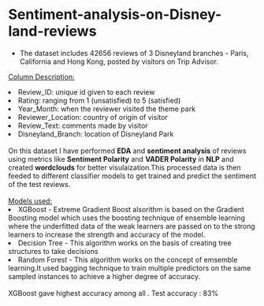 # Sentiment-analysis-on-Disney-land-reviews

- The dataset includes 42656 reviews of 3 Disneyland branches - Paris, California and Hong Kong, posted by visitors on Trip Advisor.

<ins>Column Description:</ins>

<li>Review_ID: unique id given to each review</li>
<li>Rating: ranging from 1 (unsatisfied) to 5 (satisfied)</li>
<li>Year_Month: when the reviewer visited the theme park</li>
<li>Reviewer_Location: country of origin of visitor</li>
<li>Review_Text: comments made by visitor</li>
<li>Disneyland_Branch: location of Disneyland Park</li>
<br>
On this dataset I have performed <b>EDA</b> and <b>sentiment analysis</b> of reviews using metrics like <b>Sentiment Polarity</b> and <b>VADER Polarity</b> in <b>NLP</b> and created <b>wordclouds</b> for better visulaization.This processed data is then feeded to different classifier models to get trained and predict the sentiment of the test reviews.
<br>
<br>
<ins>Models used:</ins>

<li>XGBoost - Extreme Gradient Boost alsorithm is based on the Gradient Boosting model which uses the boosting technique of ensemble learning where the underfitted data of the weak learners are passed on to the strong learners to increase the strength and accuracy of the model.</li>
<li>Decision Tree - This algorithm works on the basis of creating tree structures to take decisions</li>
<li>Random Forest - This algorithm works on the concept of emsemble learning.It used bagging technique to train multiple predictors on the same sampled instances to achieve a higher degree of accuracy.</li>
<br>
XGBoost gave highest accuracy among all . Test accuracy : 83%
